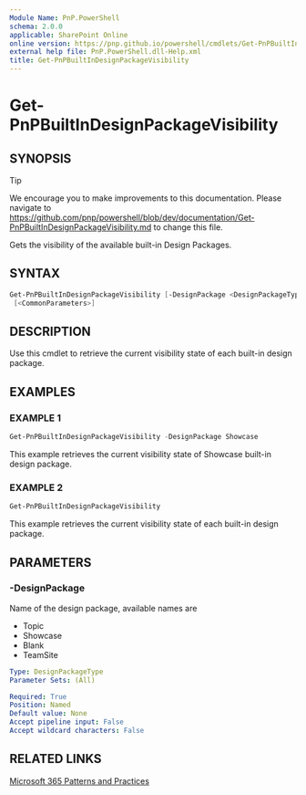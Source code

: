 ```yaml
---
Module Name: PnP.PowerShell
schema: 2.0.0
applicable: SharePoint Online
online version: https://pnp.github.io/powershell/cmdlets/Get-PnPBuiltInDesignPackageVisibility.html
external help file: PnP.PowerShell.dll-Help.xml
title: Get-PnPBuiltInDesignPackageVisibility
---
```

  
# Get-PnPBuiltInDesignPackageVisibility

## SYNOPSIS

> [!TIP]
> We encourage you to make improvements to this documentation. Please navigate to https://github.com/pnp/powershell/blob/dev/documentation/Get-PnPBuiltInDesignPackageVisibility.md to change this file.

Gets the visibility of the available built-in Design Packages.

## SYNTAX

```powershell
Get-PnPBuiltInDesignPackageVisibility [-DesignPackage <DesignPackageType>]
 [<CommonParameters>]
```

## DESCRIPTION
Use this cmdlet to retrieve the current visibility state of each built-in design package.

## EXAMPLES

### EXAMPLE 1
```powershell
Get-PnPBuiltInDesignPackageVisibility -DesignPackage Showcase
```

This example retrieves the current visibility state of Showcase built-in design package.

### EXAMPLE 2
```powershell
Get-PnPBuiltInDesignPackageVisibility
```

This example retrieves the current visibility state of each built-in design package.

## PARAMETERS

### -DesignPackage
Name of the design package, available names are

* Topic
* Showcase
* Blank
* TeamSite

```yaml
Type: DesignPackageType
Parameter Sets: (All)

Required: True
Position: Named
Default value: None
Accept pipeline input: False
Accept wildcard characters: False
```

## RELATED LINKS

[Microsoft 365 Patterns and Practices](https://aka.ms/m365pnp)


